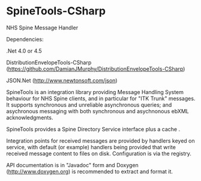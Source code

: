 # SpineTools-CSharp
NHS Spine Message Handler

Dependencies:

.Net 4.0 or 4.5

DistributionEnvelopeTools-CSharp (https://github.com/DamianJMurphy/DistributionEnvelopeTools-CSharp)

JSON.Net (http://www.newtonsoft.com/json)

SpineTools is an integration library providing Message Handling System behaviour for NHS Spine clients, and in particular for "ITK Trunk" messages. It supports synchronous  and unreliable asynchronous queries;  and asychronous messaging  with both synchronous and asychnonous ebXML acknowledgments. 

SpineTools provides a Spine Directory Service interface  plus a cache .

Integration points for received messages are provided by handlers keyed on service, with default (or example) handlers being provided that write received message content to files on disk. Configuration is via the registry.

API documentation is in "Javadoc" form and  Doxygen (http://www.doxygen.org) is recommended to extract and format it.
